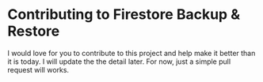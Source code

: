 # Contributing to Firestore Backup & Restore

I would love for you to contribute to this project and help make it better than it is today. I will update the the detail later. For now, just a simple pull request will works.

